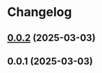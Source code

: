 # Changelog

## [0.0.2](https://github.com/fasenderos/viewability.js/compare/v0.0.1...v0.0.2) (2025-03-03)

## 0.0.1 (2025-03-03)
